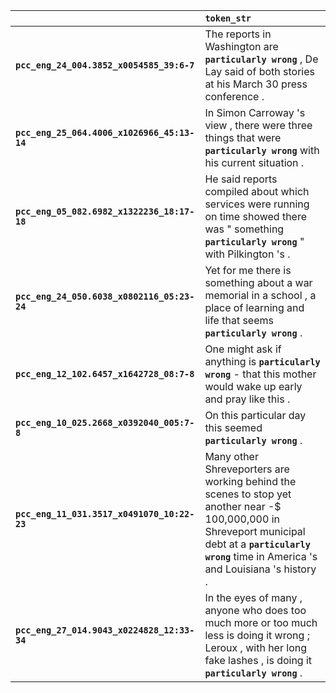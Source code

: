|                                             | `token_str`                                                                                                                                                                                               |
|:--------------------------------------------|:----------------------------------------------------------------------------------------------------------------------------------------------------------------------------------------------------------|
| **`pcc_eng_24_004.3852_x0054585_39:6-7`**   | The reports in Washington are __``particularly wrong``__ , De Lay said of both stories at his March 30 press conference .                                                                                 |
| **`pcc_eng_25_064.4006_x1026966_45:13-14`** | In Simon Carroway 's view , there were three things that were __``particularly wrong``__ with his current situation .                                                                                     |
| **`pcc_eng_05_082.6982_x1322236_18:17-18`** | He said reports compiled about which services were running on time showed there was " something __``particularly wrong``__ " with Pilkington 's .                                                         |
| **`pcc_eng_24_050.6038_x0802116_05:23-24`** | Yet for me there is something about a war memorial in a school , a place of learning and life that seems __``particularly wrong``__ .                                                                     |
| **`pcc_eng_12_102.6457_x1642728_08:7-8`**   | One might ask if anything is __``particularly wrong``__ - that this mother would wake up early and pray like this .                                                                                       |
| **`pcc_eng_10_025.2668_x0392040_005:7-8`**  | On this particular day this seemed __``particularly wrong``__ .                                                                                                                                           |
| **`pcc_eng_11_031.3517_x0491070_10:22-23`** | Many other Shreveporters are working behind the scenes to stop yet another near -$ 100,000,000 in Shreveport municipal debt at a __``particularly wrong``__ time in America 's and Louisiana 's history . |
| **`pcc_eng_27_014.9043_x0224828_12:33-34`** | In the eyes of many , anyone who does too much more or too much less is doing it wrong ; Leroux , with her long fake lashes , is doing it __``particularly wrong``__ .                                    |